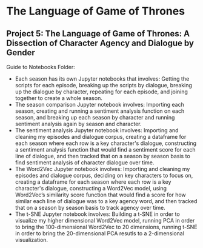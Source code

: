 # The Language of Game of Thrones
## Project 5: The Language of Game of Thrones: A Dissection of Character Agency and Dialogue by Gender  

Guide to Notebooks Folder:
* Each season has its own Jupyter notebooks that involves: Getting the scripts for each episode, breaking up the scripts by dialogue, breaking up the dialogue by character, repeating for each episode, and joining together to create a whole season. 
* The season comparison Jupyter notebook involves: Importing each season, creating and running a sentiment analysis function on each season,  and breaking up each season by character and running sentiment analysis again by season and character.
* The sentiment analysis Jupyter notebook involves: Importing and cleaning my episodes and dialogue corpus, creating a dataframe for each season where each row is a key character's dialogue, constructing a sentiment analysis function that would find a sentiment score for each line of dialogue, and then tracked that on a season by season basis to find sentiment analysis of character dialogue over time.
* The Word2Vec Jupyter notebook involves: Importing and cleaning my episodes and dialogue corpus, deciding on key characters to focus on, creating a dataframe for each season where each row is a key character's dialogue, constructing a Word2Vec model, using Word2Vec’s similarity score function that would find a score for how similar each line of dialogue was to a key agency word, and then tracked that on a season by season basis to track agency over time.
* The t-SNE Jupyter notebook involves: Building a t-SNE in order to visualize my higher dimensional Word2Vec model, running PCA in order to bring the 100-dimensional Word2Vec to 20 dimensions, running t-SNE in order to bring the 20-dimensional PCA resutls to a 2-dimensional visualization. 

